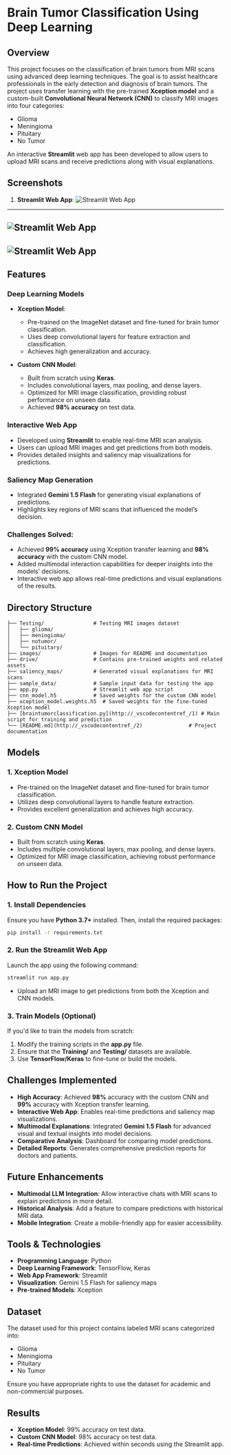 # Brain Tumor Classification Using Deep Learning

## Overview
This project focuses on the classification of brain tumors from MRI scans using advanced deep learning techniques. The goal is to assist healthcare professionals in the early detection and diagnosis of brain tumors. The project uses transfer learning with the pre-trained **Xception model** and a custom-built **Convolutional Neural Network (CNN)** to classify MRI images into four categories:

- Glioma
- Meningioma
- Pituitary
- No Tumor

An interactive **Streamlit** web app has been developed to allow users to upload MRI scans and receive predictions along with visual explanations.

## Screenshots
1. **Streamlit Web App**: 
 ![Streamlit Web App](images/1.png)
 ---
 ![Streamlit Web App](images/2.png)
 ---
 ![Streamlit Web App](images/3.png)
 ---

## Features

### Deep Learning Models
- **Xception Model**: 
  - Pre-trained on the ImageNet dataset and fine-tuned for brain tumor classification.
  - Uses deep convolutional layers for feature extraction and classification.
  - Achieves high generalization and accuracy.

- **Custom CNN Model**:
  - Built from scratch using **Keras**.
  - Includes convolutional layers, max pooling, and dense layers.
  - Optimized for MRI image classification, providing robust performance on unseen data.
  - Achieved **98% accuracy** on test data.

### Interactive Web App
- Developed using **Streamlit** to enable real-time MRI scan analysis.
- Users can upload MRI images and get predictions from both models.
- Provides detailed insights and saliency map visualizations for predictions.

### Saliency Map Generation
- Integrated **Gemini 1.5 Flash** for generating visual explanations of predictions.
- Highlights key regions of MRI scans that influenced the model’s decision.

### Challenges Solved:
- Achieved **99% accuracy** using Xception transfer learning and **98% accuracy** with the custom CNN model.
- Added multimodal interaction capabilities for deeper insights into the models' decisions.
- Interactive web app allows real-time predictions and visual explanations of the results.

## Directory Structure

```plaintext
├── Testing/                # Testing MRI images dataset  
│   ├── glioma/
│   ├── meningioma/
│   ├── notumor/
│   └── pituitary/
├── images/                 # Images for README and documentation
├── drive/                  # Contains pre-trained weights and related assets  
├── saliency_maps/          # Generated visual explanations for MRI scans  
├── sample_data/            # Sample input data for testing the app  
├── app.py                  # Streamlit web app script  
├── cnn_model.h5            # Saved weights for the custom CNN model  
├── xception_model.weights.h5  # Saved weights for the fine-tuned Xception model  
├── [braintumorclassification.py](http://_vscodecontentref_/1) # Main script for training and prediction
└── [README.md](http://_vscodecontentref_/2)               # Project documentation
```

## Models

### 1. Xception Model
- Pre-trained on the ImageNet dataset and fine-tuned for brain tumor classification.
- Utilizes deep convolutional layers to handle feature extraction.
- Provides excellent generalization and achieves high accuracy.

### 2. Custom CNN Model
- Built from scratch using **Keras**.
- Includes multiple convolutional layers, max pooling, and dense layers.
- Optimized for MRI image classification, achieving robust performance on unseen data.

## How to Run the Project

### 1. Install Dependencies
Ensure you have **Python 3.7+** installed. Then, install the required packages:

```bash
pip install -r requirements.txt
```

### 2. Run the Streamlit Web App
Launch the app using the following command:

```bash
streamlit run app.py
```

- Upload an MRI image to get predictions from both the Xception and CNN models.

### 3. Train Models (Optional)
If you'd like to train the models from scratch:
1. Modify the training scripts in the **app.py** file.
2. Ensure that the **Training/** and **Testing/** datasets are available.
3. Use **TensorFlow/Keras** to fine-tune or build the models.

## Challenges Implemented
- **High Accuracy**: Achieved **98%** accuracy with the custom CNN and **99%** accuracy with Xception transfer learning.
- **Interactive Web App**: Enables real-time predictions and saliency map visualizations.
- **Multimodal Explanations**: Integrated **Gemini 1.5 Flash** for advanced visual and textual insights into model decisions.
- **Comparative Analysis**: Dashboard for comparing model predictions.
- **Detailed Reports**: Generates comprehensive prediction reports for doctors and patients.

## Future Enhancements
- **Multimodal LLM Integration**: Allow interactive chats with MRI scans to explain predictions in more detail.
- **Historical Analysis**: Add a feature to compare predictions with historical MRI data.
- **Mobile Integration**: Create a mobile-friendly app for easier accessibility.

## Tools & Technologies
- **Programming Language**: Python
- **Deep Learning Framework**: TensorFlow, Keras
- **Web App Framework**: Streamlit
- **Visualization**: Gemini 1.5 Flash for saliency maps
- **Pre-trained Models**: Xception

## Dataset
The dataset used for this project contains labeled MRI scans categorized into:

- Glioma
- Meningioma
- Pituitary
- No Tumor

Ensure you have appropriate rights to use the dataset for academic and non-commercial purposes.

## Results
- **Xception Model**: 99% accuracy on test data.
- **Custom CNN Model**: 98% accuracy on test data.
- **Real-time Predictions**: Achieved within seconds using the Streamlit app.

```